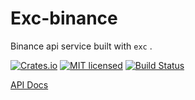 # Exc-binance

Binance api service built with `exc` .

[![Crates.io][crates-badge]][crates-url]
[![MIT licensed][mit-badge]][mit-url]
[![Build Status][actions-badge]][actions-url]

[crates-badge]: https://img.shields.io/crates/v/exc-binance.svg
[crates-url]: https://crates.io/crates/exc-binance
[mit-badge]: https://img.shields.io/badge/license-MIT-blue.svg
[mit-url]: https://github.com/Nouzan/exc/blob/main/LICENSE
[actions-badge]: https://github.com/Nouzan/exc/workflows/CI/badge.svg
[actions-url]: https://github.com/Nouzan/exc/actions?query=workflow%3ACI+branch%3Amain

[API Docs](https://docs.rs/exc-binance/latest/exc-binance)
